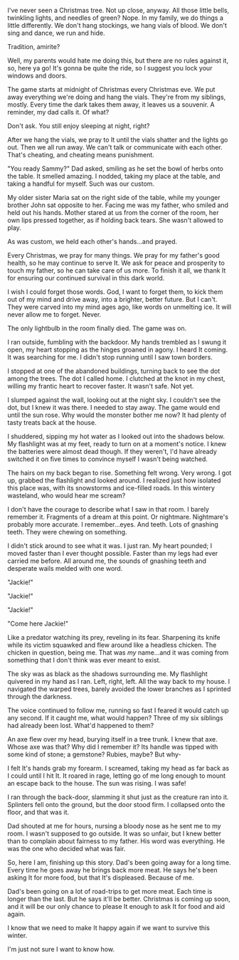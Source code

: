  I've never seen a Christmas tree. Not up close, anyway. All those little bells, twinkling lights, and needles of green? Nope. In my family, we do things a little differently. We don't hang stockings, we hang vials of blood. We don't sing and dance, we run and hide. 

Tradition, amirite?

Well, my parents would hate me doing this, but there are no rules against it, so, here ya go! It's gonna be quite the ride, so I suggest you lock your windows and doors.

The game starts at midnight of Christmas every Christmas eve. We put away everything we're doing and hang the vials. They're from my siblings, mostly. Every time the dark takes them away, it leaves us a souvenir. A reminder, my dad calls it. Of what? 

Don't ask. You still enjoy sleeping at night, right?

After we hang the vials, we pray to It until the vials shatter and the lights go out. Then we all run away. We can't talk or communicate with each other. That's cheating, and cheating means punishment. 

"You ready Sammy?" Dad asked, smiling as he set the bowl of herbs onto the table. It smelled amazing. I nodded, taking my place at the table, and taking a handful for myself. Such was our custom.

My older sister Maria sat on the right side of the table, while my younger brother John sat opposite to her. Facing me was my father, who smiled and held out his hands. Mother stared at us from the corner of the room, her own lips pressed together, as if holding back tears. She wasn't allowed to play.

As was custom, we held each other's hands...and prayed.

Every Christmas, we pray for many things. We pray for my father's good health, so he may continue to serve It. We ask for peace and prosperity to touch my father, so he can take care of us more. To finish it all, we thank It for ensuring our continued survival in this dark world. 

I wish I could forget those words. God, I want to forget them, to kick them out of my mind and drive away, into a brighter, better future. But I can't. They were carved into my mind ages ago, like words on unmelting ice. It will never allow me to forget. Never. 

The only lightbulb in the room finally died. The game was on.

I ran outside, fumbling with the backdoor. My hands trembled as I swung it open, my heart stopping as the hinges groaned in agony. I heard It coming. It was searching for me. I didn't stop running until I saw town borders. 

I stopped at one of the abandoned buildings, turning back to see the dot among the trees. The dot I called home. I clutched at the knot in my chest, willing my frantic heart to recover faster. It wasn't safe. Not yet. 

I slumped against the wall, looking out at the night sky. I couldn't see the dot, but I knew it was there. I needed to stay away. The game would end until the sun rose. Why would the monster bother me now? It had plenty of tasty treats back at the house. 

I shuddered, sipping my hot water as I looked out into the shadows below. My flashlight was at my feet, ready to turn on at a moment's notice. I knew the batteries were almost dead though. If they weren't, I'd have already switched it on five times to convince myself I wasn't being watched. 

The hairs on my back began to rise. Something felt wrong. Very wrong. I got up, grabbed the flashlight and looked around. I realized just how isolated this place was, with its snowstorms and ice-filled roads. In this wintery wasteland, who would hear me scream?

I don't have the courage to describe what I saw in that room. I barely remember it. Fragments of a dream at this point. Or nightmare. Nightmare's probably more accurate. I remember...eyes. And teeth. Lots of gnashing teeth. They were chewing on something. 

I didn't stick around to see what it was. I just ran. My heart pounded; I moved faster than I ever thought possible. Faster than my legs had ever carried me before. All around me, the sounds of gnashing teeth and desperate wails melded with one word.

"Jackie!"

"Jackie!"

"Jackie!"

"Come here Jackie!"

Like a predator watching its prey, reveling in its fear. Sharpening its knife while its victim squawked and flew around like a headless chicken. The chicken in question, being me. That was *my* name...and it was coming from something that I don't think was ever meant to exist. 

The sky was as black as the shadows surrounding me. My flashlight quivered in my hand as I ran. Left, right, left. All the way back to my house. I navigated the warped trees, barely avoided the lower branches as I sprinted through the darkness. 

The voice continued to follow me, running so fast I feared it would catch up any second. If it caught me, what would happen? Three of my six siblings had already been lost. What'd happened to them? 

An axe flew over my head, burying itself in a tree trunk. I knew that axe. Whose axe was that? Why did I remember it? Its handle was tipped with some kind of stone; a gemstone? Rubies, maybe? But why-

I felt It's hands grab my forearm. I screamed, taking my head as far back as I could until I hit It. It roared in rage, letting go of me long enough to mount an escape back to the house. The sun was rising. I was safe!

I ran through the back-door, slamming it shut just as the creature ran into it. Splinters fell onto the ground, but the door stood firm. I collapsed onto the floor, and that was it. 

Dad shouted at me for hours, nursing a bloody nose as he sent me to my room. I wasn't supposed to go outside. It was so unfair, but I knew better than to complain about fairness to my father. His word was everything. He was the one who decided what was fair. 

So, here I am, finishing up this story. Dad's been going away for a long time. Every time he goes away he brings back more meat. He says he's been asking It for more food, but that It's displeased. Because of me. 

Dad's been going on a lot of road-trips to get more meat. Each time is longer than the last. But he says it'll be better. Christmas is coming up soon, and it will be our only chance to please It enough to ask It for food and aid again. 

I know that we need to make It happy again if we want to survive this winter. 

I'm just not sure I want to know how. 